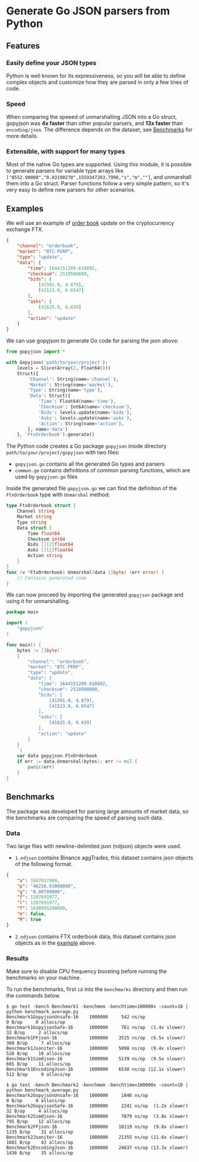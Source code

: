 # Generate Go JSON parsers from Python
## Features
### Easily define your JSON types
Python is well known for its expressiveness, so you will be able to define complex objects and customize how they are parsed in only a few lines of code.
### Speed
When comparing the speeed of unmarshalling JSON into a Go struct, gopyjson was **4x faster** than other popular parsers, and **13x faster** than `encoding/json`.
The difference depends on the dataset, see [Benchmarks](#benchmarks) for more details.
### Extensible, with support for many types
Most of the native Go types are supported.
Using this module, it is possible to generate parsers for variable type arrays like `["8552.90000","0.03190270",1559347203.7998,"s","m",""]`, and unmarshall them into a Go struct.
Parser functions follow a very simple pattern, so it's very easy to define new parsers for other scenarios.
## Examples
We will use an example of [order book](https://en.wikipedia.org/wiki/Order_book) update on the cryptocurrency exchange FTX.
```json
{
    "channel": "orderbook",
    "market": "BTC-PERP",
    "type": "update",
    "data": {
        "time": 1644151209.618892,
        "checksum": 2510508608,
        "bids": [
            [41591.0, 4.879],
            [41523.0, 6.6547]
        ],
        "asks": [
            [41625.0, 0.639]
        ],
        "action": "update"
    }
}
```
We can use gopyjson to generate Go code for parsing the json above:
```python
from gopyjson import *

with Gopyjson('path/to/your/project'):
    levels = Slice(Array(2, Float64()))
    Struct({
        'Channel': String(name='channel'),
        'Market': String(name='market'),
        'Type': String(name='type'),
        'Data': Struct({
            'Time': Float64(name='time'),
            'Checksum': Int64(name='checksum'),
            'Bids': levels.update(name='bids'),
            'Asks': levels.update(name='asks'),
            'Action': String(name='action'),
        }, name='data')
    }, 'FtxOrderbook').generate()
```
The Python code creates a Go package `gopyjson` inside directory `path/to/your/project/gopyjson` with two files:
- `gopyjson.go` contains all the generated Go types and parsers
- `common.go` contains definitions of common parsing functions, which are used by `gopyjson.go` files

Inside the generated file `gopyjson.go` we can find the definition of the `FtxOrderbook` type with `Unmarshal` method:
```go
type FtxOrderbook struct {
    Channel string
    Market string
    Type string
    Data struct {
        Time float64
        Checksum int64
        Bids [][2]float64
        Asks [][2]float64
        Action string
    }
}
func (v *FtxOrderbook) Unmarshal(data []byte) (err error) {
    // Contains generated code
}
```
We can now proceed by importing the generated `gopyjson` package and using it for unmarshalling.
```go
package main

import (
    "gopyjson"
)

func main() {
    bytes := []byte(`
    {
        "channel": "orderbook",
        "market": "BTC-PERP",
        "type": "update",
        "data": {
            "time": 1644151209.618892,
            "checksum": 2510508608,
            "bids": [
                [41591.0, 4.879],
                [41523.0, 6.6547]
            ],
            "asks": [
                [41625.0, 0.639]
            ],
            "action": "update"
        }
    }
    `)
    var data gopyjson.FtxOrderbook
    if err := data.Unmarshal(bytes); err != nil {
        panic(err)
    }
}
```
## Benchmarks
The package was developed for parsing large amounts of market data, so the benchmarks are comparing the speed of parsing such data.
### Data
Two large files with newline-delimited json (ndjson) objects were used.

- `1.ndjson` contains Binance aggTrades, this dataset contains json objects of the following format.
```json
{
    "a": 1047037960,
    "p": "46216.93000000",
    "q": "0.00709000",
    "f": 1207691977,
    "l": 1207691977,
    "T": 1640995200000,
    "m": false,
    "M": true
}
```
- `2.ndjson` contains FTX orderbook data, this dataset contains json objects as in the [example](#examples) above.
### Results
Make sure to disable CPU frequency boosting before running the benchmarks on your machine.

To run the benchmarks, first `cd` into the `benchmarks` directory and then run the commands below.
```
$ go test -bench Benchmark1 -benchmem -benchtime=100000x -count=10 | python benchmark_average.py
Benchmark1GopyjsonUnsafe-16    1000000     542 ns/op                     0 B/op     0 allocs/op
Benchmark1GopyjsonSafe-16      1000000     761 ns/op  (1.4x slower)     32 B/op     2 allocs/op
Benchmark1FFjson-16            1000000    3515 ns/op  (6.5x slower)    360 B/op     7 allocs/op
Benchmark1Jsoniter-16          1000000    5098 ns/op  (9.4x slower)    528 B/op    10 allocs/op
Benchmark1Simdjson-16          1000000    5139 ns/op  (9.5x slower)    665 B/op    11 allocs/op
Benchmark1EncodingJson-16      1000000    6538 ns/op (12.1x slower)    512 B/op     9 allocs/op
```
```
$ go test -bench Benchmark2 -benchmem -benchtime=100000x -count=10 | python benchmark_average.py
Benchmark2GopyjsonUnsafe-16    1000000     1846 ns/op                      0 B/op     0 allocs/op
Benchmark2GopyjsonSafe-16      1000000     2241 ns/op  (1.2x slower)      32 B/op     4 allocs/op
Benchmark2Simdjson-16          1000000     7079 ns/op  (3.8x slower)     795 B/op    12 allocs/op
Benchmark2FFjson-16            1000000    18119 ns/op  (9.8x slower)    1235 B/op    31 allocs/op
Benchmark2Jsoniter-16          1000000    21355 ns/op (11.6x slower)    1601 B/op    43 allocs/op
Benchmark2EncodingJson-16      1000000    24637 ns/op (13.3x slower)    1436 B/op    35 allocs/op
```